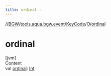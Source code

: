 ```yaml
---
title: ordinal -
---
```

//[BGW](../../../../index.md)/[tools.aqua.bgw.event](../../index.md)/[KeyCode](../index.md)/[O](index.md)/[ordinal](ordinal.md)



# ordinal  
[jvm]  
Content  
val [ordinal](ordinal.md): [Int](https://kotlinlang.org/api/latest/jvm/stdlib/kotlin/-int/index.html)  



